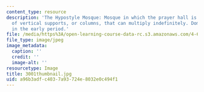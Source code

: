 ```yaml
---
content_type: resource
description: 'The Hypostyle Mosque: Mosque in which the prayer hall is formed of rows
  of vertical supports, or columns, that can multiply indefinitely. Dominant type
  in the early period.'
file: /media/https%3A/open-learning-course-data-rc.s3.amazonaws.com/4-614-religious-architecture-and-islamic-cultures-fall-2002/a96b3adfc4037a93724e8032e0c494f1_3001thumbnail.jpg
file_type: image/jpeg
image_metadata:
  caption: ''
  credit: ''
  image-alt: ''
resourcetype: Image
title: 3001thumbnail.jpg
uid: a96b3adf-c403-7a93-724e-8032e0c494f1
---
```

